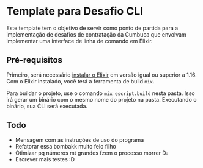 # Template para Desafio CLI

Este template tem o objetivo de servir como 
ponto de partida para a implementação de desafios
de contratação da Cumbuca que envolvam implementar
uma interface de linha de comando em Elixir.

## Pré-requisitos

Primeiro, será necessário [instalar o Elixir](https://elixir-lang.org/install.html)
em versão igual ou superior a 1.16.
Com o Elixir instalado, você terá a ferramenta de build `mix`.

Para buildar o projeto, use o comando `mix escript.build` nesta pasta.
Isso irá gerar um binário com o mesmo nome do projeto na pasta.
Executando o binário, sua CLI será executada.


## Todo
- Mensagem com as instruções de uso do programa
- Refatorar essa bombakk muito feio filho
- Otimizar pq números mt grandes fzem o processo morrer D:
- Escrever mais testes :D
